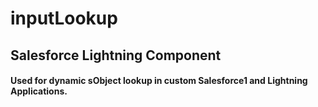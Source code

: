 # inputLookup 
## Salesforce Lightning Component

#### Used for dynamic sObject lookup in custom Salesforce1 and Lightning Applications.
